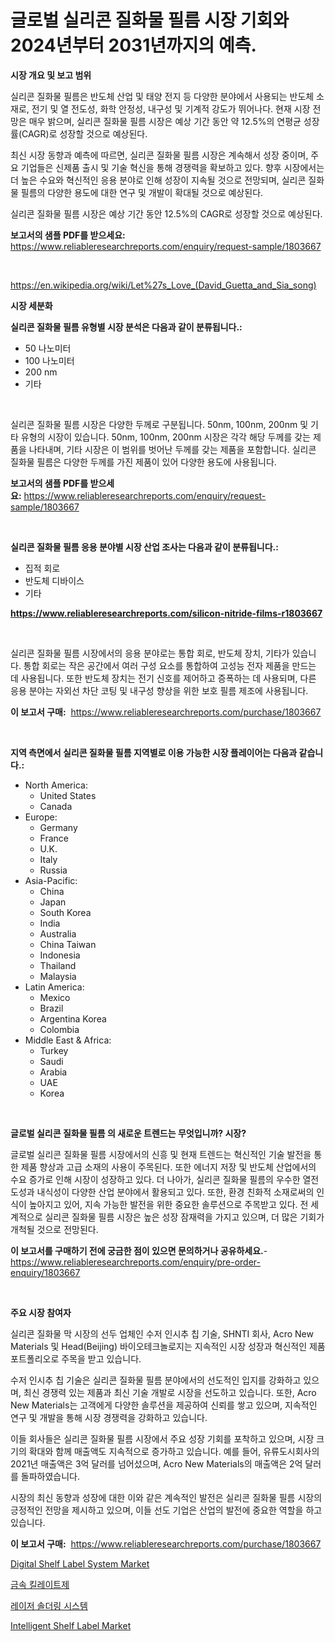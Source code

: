 <p><h1>글로벌 실리콘 질화물 필름 시장 기회와 2024년부터 2031년까지의 예측.</h1></p><p><strong>시장 개요 및 보고 범위</strong></p>
<p><p>실리콘 질화물 필름은 반도체 산업 및 태양 전지 등 다양한 분야에서 사용되는 반도체 소재로, 전기 및 열 전도성, 화학 안정성, 내구성 및 기계적 강도가 뛰어나다. 현재 시장 전망은 매우 밝으며, 실리콘 질화물 필름 시장은 예상 기간 동안 약 12.5%의 연평균 성장률(CAGR)로 성장할 것으로 예상된다. </p><p>최신 시장 동향과 예측에 따르면, 실리콘 질화물 필름 시장은 계속해서 성장 중이며, 주요 기업들은 신제품 출시 및 기술 혁신을 통해 경쟁력을 확보하고 있다. 향후 시장에서는 더 높은 수요와 혁신적인 응용 분야로 인해 성장이 지속될 것으로 전망되며, 실리콘 질화물 필름의 다양한 용도에 대한 연구 및 개발이 확대될 것으로 예상된다.</p><p>실리콘 질화물 필름 시장은 예상 기간 동안 12.5%의 CAGR로 성장할 것으로 예상된다.</p></p>
<p><strong>보고서의 샘플 PDF를 받으세요:</strong> <a href="https://www.reliableresearchreports.com/enquiry/request-sample/1803667">https://www.reliableresearchreports.com/enquiry/request-sample/1803667</a></p>
<p>&nbsp;</p>
<p><a href="https://en.wikipedia.org/wiki/Let%27s_Love_(David_Guetta_and_Sia_song)">https://en.wikipedia.org/wiki/Let%27s_Love_(David_Guetta_and_Sia_song)</a></p>
<p><strong>시장 세분화</strong></p>
<p><strong>실리콘 질화물 필름 유형별 시장 분석은 다음과 같이 분류됩니다.:</strong></p>
<p><ul><li>50 나노미터</li><li>100 나노미터</li><li>200 nm</li><li>기타</li></ul></p>
<p>&nbsp;</p>
<p><p>실리콘 질화물 필름 시장은 다양한 두께로 구분됩니다. 50nm, 100nm, 200nm 및 기타 유형의 시장이 있습니다. 50nm, 100nm, 200nm 시장은 각각 해당 두께를 갖는 제품을 나타내며, 기타 시장은 이 범위를 벗어난 두께를 갖는 제품을 포함합니다. 실리콘 질화물 필름은 다양한 두께를 가진 제품이 있어 다양한 용도에 사용됩니다.</p></p>
<p><strong>보고서의 샘플 PDF를 받으세요:</strong>&nbsp;<a href="https://www.reliableresearchreports.com/enquiry/request-sample/1803667">https://www.reliableresearchreports.com/enquiry/request-sample/1803667</a></p>
<p>&nbsp;</p>
<p><strong> 실리콘 질화물 필름 응용 분야별 시장 산업 조사는 다음과 같이 분류됩니다.:</strong></p>
<p><ul><li>집적 회로</li><li>반도체 디바이스</li><li>기타</li></ul></p>
<p><strong><a href="https://www.reliableresearchreports.com/silicon-nitride-films-r1803667">https://www.reliableresearchreports.com/silicon-nitride-films-r1803667</a></strong></p>
<p>&nbsp;</p>
<p><p>실리콘 질화물 필름 시장에서의 응용 분야로는 통합 회로, 반도체 장치, 기타가 있습니다. 통합 회로는 작은 공간에서 여러 구성 요소를 통합하여 고성능 전자 제품을 만드는 데 사용됩니다. 또한 반도체 장치는 전기 신호를 제어하고 증폭하는 데 사용되며, 다른 응용 분야는 자외선 차단 코팅 및 내구성 향상을 위한 보호 필름 제조에 사용됩니다.</p></p>
<p><strong>이 보고서 구매:</strong>&nbsp; <a href="https://www.reliableresearchreports.com/purchase/1803667">https://www.reliableresearchreports.com/purchase/1803667</a></p>
<p>&nbsp;</p>
<p><strong>지역 측면에서 실리콘 질화물 필름 지역별로 이용 가능한 시장 플레이어는 다음과 같습니다.:</strong></p>
<p><ul>
    <li>
        North America:
        <ul>
            <li>United States</li>
            <li>Canada</li>
        </ul>
    </li>
    <li>
        Europe:
        <ul>
            <li>Germany</li>
            <li>France</li>
            <li>U.K.</li>
            <li>Italy</li>
            <li>Russia</li>
        </ul>
    </li>
    <li>
        Asia-Pacific:
        <ul>
            <li>China</li>
            <li>Japan</li>
            <li>South Korea</li>
            <li>India</li>
            <li>Australia</li>
            <li>China Taiwan</li>
            <li>Indonesia</li>
            <li>Thailand</li>
            <li>Malaysia</li>
        </ul>
    </li>
    <li>
        Latin America:
        <ul>
            <li>Mexico</li>
            <li>Brazil</li>
            <li>Argentina Korea</li>
            <li>Colombia</li>
        </ul>
    </li>
    <li>
        Middle East & Africa:
        <ul>
            <li>Turkey</li>
            <li>Saudi</li>
            <li>Arabia</li>
            <li>UAE</li>
            <li>Korea</li>
        </ul>
    </li>
    </ul></p>
<p>&nbsp;</p>
<p><strong>글로벌 실리콘 질화물 필름 의 새로운 트렌드는 무엇입니까? 시장?</strong></p>
<p><p>글로벌 실리콘 질화물 필름 시장에서의 신흥 및 현재 트렌드는 혁신적인 기술 발전을 통한 제품 향상과 고급 소재의 사용이 주목된다. 또한 에너지 저장 및 반도체 산업에서의 수요 증가로 인해 시장이 성장하고 있다. 더 나아가, 실리콘 질화물 필름의 우수한 열전도성과 내식성이 다양한 산업 분야에서 활용되고 있다. 또한, 환경 친화적 소재로써의 인식이 높아지고 있어, 지속 가능한 발전을 위한 중요한 솔루션으로 주목받고 있다. 전 세계적으로 실리콘 질화물 필름 시장은 높은 성장 잠재력을 가지고 있으며, 더 많은 기회가 개척될 것으로 전망된다.</p></p>
<p><strong>이 보고서를 구매하기 전에 궁금한 점이 있으면 문의하거나 공유하세요.</strong>- <a href="https://www.reliableresearchreports.com/enquiry/pre-order-enquiry/1803667">https://www.reliableresearchreports.com/enquiry/pre-order-enquiry/1803667</a></p>
<p>&nbsp;</p>
<p><strong>주요 시장 참여자</strong></p>
<p><p>실리콘 질화물 막 시장의 선두 업체인 수저 인시추 칩 기술, SHNTI 회사, Acro New Materials 및 Head(Beijing) 바이오테크놀로지는 지속적인 시장 성장과 혁신적인 제품 포트폴리오로 주목을 받고 있습니다.</p><p>수저 인시추 칩 기술은 실리콘 질화물 필름 분야에서의 선도적인 입지를 강화하고 있으며, 최신 경쟁력 있는 제품과 최신 기술 개발로 시장을 선도하고 있습니다. 또한, Acro New Materials는 고객에게 다양한 솔루션을 제공하여 신뢰를 쌓고 있으며, 지속적인 연구 및 개발을 통해 시장 경쟁력을 강화하고 있습니다.</p><p>이들 회사들은 실리콘 질화물 필름 시장에서 주요 성장 기회를 포착하고 있으며, 시장 크기의 확대와 함께 매출액도 지속적으로 증가하고 있습니다. 예를 들어, 유류도시회사의 2021년 매출액은 3억 달러를 넘어섰으며, Acro New Materials의 매출액은 2억 달러를 돌파하였습니다.</p><p>시장의 최신 동향과 성장에 대한 이와 같은 계속적인 발전은 실리콘 질화물 필름 시장의 긍정적인 전망을 제시하고 있으며, 이들 선도 기업은 산업의 발전에 중요한 역할을 하고 있습니다.</p></p>
<p><strong>이 보고서 구매:</strong>&nbsp;&nbsp;<a href="https://www.reliableresearchreports.com/purchase/1803667">https://www.reliableresearchreports.com/purchase/1803667</a></p>
<p><p><a href="https://medium.com/@marcoshoppe2023/digital-shelf-label-system-market-share-and-new-trends-analysis-by-its-type-application-end-use-538c9d705839">Digital Shelf Label System Market</a></p><p><a href="https://github.com/jimahmed0511/Market-Research-Report-List-2/blob/main/996431133753.md">금속 킬레이트제</a></p><p><a href="https://github.com/ahmadrevanz10/Market-Research-Report-List-2/blob/main/272244533754.md">레이저 솔더링 시스템</a></p><p><a href="https://medium.com/@marcoshoppe2023/intelligent-shelf-label-market-forecasts-market-trends-and-impact-analysis-2024-2031-e261c63acd90">Intelligent Shelf Label Market</a></p></p>